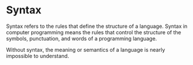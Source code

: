 # Syntax

Syntax refers to the rules that define the structure of a language. Syntax in computer programming means the rules that control the structure of the symbols, punctuation, and words of a programming language.

Without syntax, the meaning or semantics of a language is nearly impossible to understand.